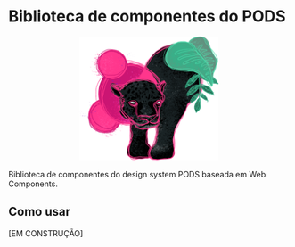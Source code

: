 # Biblioteca de componentes do PODS

<p align="center">
    <img width="250" src="./docs/assets/pods-dark.png" alt="">
</p>

Biblioteca de componentes do design system PODS baseada em Web Components.

## Como usar

[EM CONSTRUÇÃO]